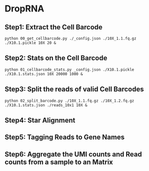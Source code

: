 # DropRNA

## Step1: Extract the Cell Barcode

```
python 00_get_cellbarcode.py ./_config.json ./10X_1.1.fq.gz  ./X10.1.pickle 10X 20 &
```

## Step2: Stats on the Cell Barcode
```
python 01_cellbarcode_stats.py _config.json ./X10.1.pickle ./X10.1.stats.json 10X 20000 1000 &
```

## Step3: Split the reads of valid Cell Barcodes
```
python 02_split_barcode.py ./10X_1.1.fq.gz ./10X_1.2.fq.gz  ./X10.1.stats.json ./reads_10x1 10X &
```

## Step4: Star Alignment

## Step5: Tagging Reads to Gene Names

## Step6: Aggregate the UMI counts and Read counts from a sample to an Matrix
